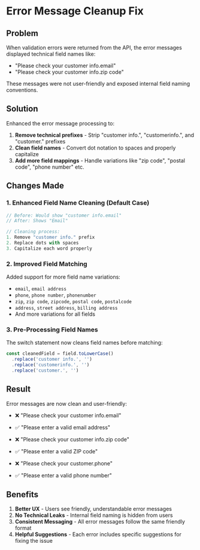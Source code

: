 # Error Message Cleanup Fix

## Problem
When validation errors were returned from the API, the error messages displayed technical field names like:
- "Please check your customer info.email"
- "Please check your customer info.zip code"

These messages were not user-friendly and exposed internal field naming conventions.

## Solution
Enhanced the error message processing to:
1. **Remove technical prefixes** - Strip "customer info.", "customerinfo.", and "customer." prefixes
2. **Clean field names** - Convert dot notation to spaces and properly capitalize
3. **Add more field mappings** - Handle variations like "zip code", "postal code", "phone number" etc.

## Changes Made

### 1. Enhanced Field Name Cleaning (Default Case)
```javascript
// Before: Would show "customer info.email"
// After: Shows "Email"

// Cleaning process:
1. Remove "customer info." prefix
2. Replace dots with spaces
3. Capitalize each word properly
```

### 2. Improved Field Matching
Added support for more field name variations:
- `email`, `email address`
- `phone`, `phone number`, `phonenumber`
- `zip`, `zip code`, `zipcode`, `postal code`, `postalcode`
- `address`, `street address`, `billing address`
- And more variations for all fields

### 3. Pre-Processing Field Names
The switch statement now cleans field names before matching:
```javascript
const cleanedField = field.toLowerCase()
  .replace('customer info.', '')
  .replace('customerinfo.', '')
  .replace('customer.', '')
```

## Result
Error messages are now clean and user-friendly:
- ❌ "Please check your customer info.email"
- ✅ "Please enter a valid email address"

- ❌ "Please check your customer info.zip code"
- ✅ "Please enter a valid ZIP code"

- ❌ "Please check your customer.phone"
- ✅ "Please enter a valid phone number"

## Benefits
1. **Better UX** - Users see friendly, understandable error messages
2. **No Technical Leaks** - Internal field naming is hidden from users
3. **Consistent Messaging** - All error messages follow the same friendly format
4. **Helpful Suggestions** - Each error includes specific suggestions for fixing the issue
